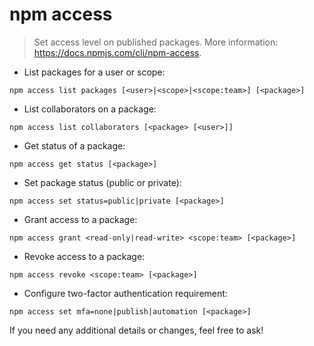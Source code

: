 # npm access

> Set access level on published packages.
> More information: <https://docs.npmjs.com/cli/npm-access>.

- List packages for a user or scope:

`npm access list packages [<user>|<scope>|<scope:team>] [<package>]`

- List collaborators on a package:

`npm access list collaborators [<package> [<user>]]`

- Get status of a package:

`npm access get status [<package>]`

- Set package status (public or private):

`npm access set status=public|private [<package>]`

- Grant access to a package:

`npm access grant <read-only|read-write> <scope:team> [<package>]`

- Revoke access to a package:

`npm access revoke <scope:team> [<package>]`

- Configure two-factor authentication requirement:

`npm access set mfa=none|publish|automation [<package>]`

If you need any additional details or changes, feel free to ask!
